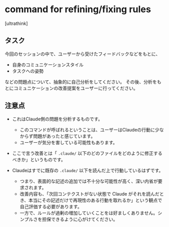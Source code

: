 # command for refining/fixing rules

[ultrathink]

## タスク

今回のセッションの中で、ユーザーから受けたフィードバックなどをもとに、

- 自身のコミュニケーションスタイル
- タスクへの姿勢

などの問題点について、抽象的に自己分析をしてください。
その後、分析をもとにコミュニケーションの改善提案をユーザーに行ってください。

## 注意点

- これはClaude側の問題を分析するものです。
  - このコマンドが呼ばれるということは、ユーザーはClaudeの行動に少なからず問題があったと感じています。
  - ユーザーが気分を害している可能性もあります。

- ここで言う改善とは「 `.claude/` 以下のどのファイルをどのように修正するべきか」というものです。

- Claudeはすでに既存の `.claude/` 以下を読んだ上で行動しているはずです。
  - つまり、表面的な記述の追加では不十分な可能性が高く、深い内省が要求されます。
  - 改善内容も、「次回コンテクストがない状態で Claude がそれを読んだとき、本当にその記述だけで再現性のある行動を取れるか」という観点で自己評価する必要があります。
  - 一方で、ルールが過剰の増加していくことをは好ましくありません。シンプルさを担保できるように心がけてください。
